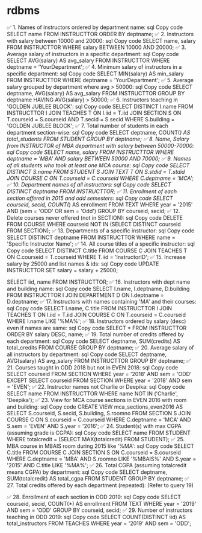 # rdbms
✅ 1. Names of instructors ordered by department name:
sql
Copy code
SELECT name
FROM INSTRUCTTOR
ORDER BY deptname;
✅ 2. Instructors with salary between 10000 and 20000:
sql
Copy code
SELECT name, salary
FROM INSTRUCTTOR
WHERE salary BETWEEN 10000 AND 20000;
✅ 3. Average salary of instructors in a specific department:
sql
Copy code
SELECT AVG(salary) AS avg_salary
FROM INSTRUCTTOR
WHERE deptname = 'YourDepartment';
✅ 4. Minimum salary of instructors in a specific department:
sql
Copy code
SELECT MIN(salary) AS min_salary
FROM INSTRUCTTOR
WHERE deptname = 'YourDepartment';
✅ 5. Average salary grouped by department where avg > 50000:
sql
Copy code
SELECT deptname, AVG(salary) AS avg_salary
FROM INSTRUCTTOR
GROUP BY deptname
HAVING AVG(salary) > 50000;
✅ 6. Instructors teaching in 'GOLDEN JUBLEE BLOCK':
sql
Copy code
SELECT DISTINCT I.name
FROM INSTRUCTTOR I
JOIN TEACHES T ON I.iid = T.iid
JOIN SECTION S ON T.courseid = S.courseid AND T.secid = S.secid
WHERE S.building = 'GOLDEN JUBLEE BLOCK';
✅ 7. Total number of students in each department section-wise:
sql
Copy code
SELECT deptname, COUNT(*) AS total_students
FROM STUDENT
GROUP BY deptname;
✅ 8. Name, Salary from INSTRUCTOR of MBA department with salary between 50000-70000:
sql
Copy code
SELECT name, salary
FROM INSTRUCTTOR
WHERE deptname = 'MBA' AND salary BETWEEN 50000 AND 70000;
✅ 9. Names of all students who took at least one MCA course:
sql
Copy code
SELECT DISTINCT S.name
FROM STUDENT S
JOIN TEXT T ON S.stdid = T.stdid
JOIN COURSE C ON T.courseid = C.courseid
WHERE C.deptname = 'MCA';
✅ 10. Department names of all instructors:
sql
Copy code
SELECT DISTINCT deptname
FROM INSTRUCTTOR;
✅ 11. Enrollment of each section offered in 2015 and odd semesters:
sql
Copy code
SELECT courseid, secid, COUNT(*) AS enrollment
FROM TEXT
WHERE year = '2015' AND (sem = 'ODD' OR sem = 'Odd')
GROUP BY courseid, secid;
✅ 12. Delete courses never offered (not in SECTION):
sql
Copy code
DELETE FROM COURSE
WHERE courseid NOT IN (SELECT DISTINCT courseid FROM SECTION);
✅ 13. Departments of a specific instructor:
sql
Copy code
SELECT DISTINCT deptname
FROM INSTRUCTTOR
WHERE name = 'Specific Instructor Name';
✅ 14. All course titles of a specific instructor:
sql
Copy code
SELECT DISTINCT C.title
FROM COURSE C
JOIN TEACHES T ON C.courseid = T.courseid
WHERE T.iid = 'InstructorID';
✅ 15. Increase salary by 25000 and list names & ids:
sql
Copy code
UPDATE INSTRUCTTOR
SET salary = salary + 25000;

SELECT iid, name
FROM INSTRUCTTOR;
✅ 16. Instructors with dept name and building name:
sql
Copy code
SELECT I.name, I.deptname, D.building
FROM INSTRUCTTOR I
JOIN DEPARTMENT D ON I.deptname = D.deptname;
✅ 17. Instructors with names containing 'MA' and their courses:
sql
Copy code
SELECT I.name, C.title
FROM INSTRUCTTOR I
JOIN TEACHES T ON I.iid = T.iid
JOIN COURSE C ON T.courseid = C.courseid
WHERE I.name LIKE '%MA%';
✅ 18. Instructors ordered by salary (desc) even if names are same:
sql
Copy code
SELECT *
FROM INSTRUCTTOR
ORDER BY salary DESC, name;
✅ 19. Total number of credits offered by each department:
sql
Copy code
SELECT deptname, SUM(credits) AS total_credits
FROM COURSE
GROUP BY deptname;
✅ 20. Average salary of all instructors by department:
sql
Copy code
SELECT deptname, AVG(salary) AS avg_salary
FROM INSTRUCTTOR
GROUP BY deptname;
✅ 21. Courses taught in ODD 2018 but not in EVEN 2018:
sql
Copy code
SELECT courseid
FROM SECTION
WHERE year = '2018' AND sem = 'ODD'
EXCEPT
SELECT courseid
FROM SECTION
WHERE year = '2018' AND sem = 'EVEN';
✅ 22. Instructor names not Charlie or Deepika:
sql
Copy code
SELECT name
FROM INSTRUCTTOR
WHERE name NOT IN ('Charlie', 'Deepika');
✅ 23. View for MCA course sections in EVEN 2016 with room and building:
sql
Copy code
CREATE VIEW mca_sections_even2016 AS
SELECT S.courseid, S.secid, S.building, S.roomno
FROM SECTION S
JOIN COURSE C ON S.courseid = C.courseid
WHERE C.deptname = 'MCA' AND S.sem = 'EVEN' AND S.year = '2016';
✅ 24. Student(s) with max CGPA (assuming grade is CGPA):
sql
Copy code
SELECT name
FROM STUDENT
WHERE totalcredit = (SELECT MAX(totalcredit) FROM STUDENT);
✅ 25. MBA course in MBAIS room during 2015 like '%MA':
sql
Copy code
SELECT C.title
FROM COURSE C
JOIN SECTION S ON C.courseid = S.courseid
WHERE C.deptname = 'MBA' AND S.roomno LIKE '%MBAIS%' AND S.year = '2015' AND C.title LIKE '%MA%';
✅ 26. Total CGPA (assuming totalcredit means CGPA) by department:
sql
Copy code
SELECT deptname, SUM(totalcredit) AS total_cgpa
FROM STUDENT
GROUP BY deptname;
✅ 27. Total credits offered by each department (repeated):
(Refer to query 19)

✅ 28. Enrollment of each section in ODD 2019:
sql
Copy code
SELECT courseid, secid, COUNT(*) AS enrollment
FROM TEXT
WHERE year = '2019' AND sem = 'ODD'
GROUP BY courseid, secid;
✅ 29. Number of instructors teaching in ODD 2019:
sql
Copy code
SELECT COUNT(DISTINCT iid) AS total_instructors
FROM TEACHES
WHERE year = '2019' AND sem = 'ODD';
